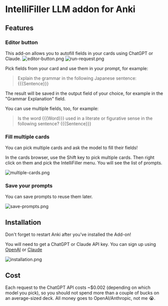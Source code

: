 # IntelliFiller LLM addon for Anki

## Features 

### Editor button

This add-on allows you to autofill fields in your cards using ChatGPT or Claude. 
![editor-button.png](editor-button.png)
![run-request.png](run-request.png)

Pick fields from your card and use them in your prompt, for example: 

>Explain the grammar in the following Japanese sentence: {{{Sentence}}}

The result will be saved in the output field of your choice, for example in the "Grammar Explanation" field.  

You can use multiple fields, too, for example: 

>Is the word {{{Word}}} used in a literate or figurative sense in the following sentence? {{{Sentence}}}

### Fill multiple cards
You can pick multiple cards and ask the model to fill their fields! 

In the cards browser, use the Shift key to pick multiple cards. Then right click on them and pick the IntelliFiller menu. You will see the list of prompts. 

![multiple-cards.png](multiple-cards.png)

### Save your prompts

You can save prompts to reuse them later.

![save-prompts.png](save-prompts.png)

## Installation

Don't forget to restart Anki after you've installed the Add-on! 

You will need to get a ChatGPT or Claude API key. You can sign up using [OpenAI](https://platform.openai.com/account/api-keys) or [Claude](https://console.anthropic.com/settings/keys)


![installation.png](installation.png)


## Cost

Each request to the ChatGPT API costs ~$0.002 (depending on which model you pick), so you should not spend more than a couple of bucks on an average-sized deck. All money goes to OpenAI/Anthropic, not me 😭. 


